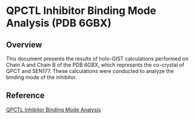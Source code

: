 <h1>QPCTL Inhibitor Binding Mode Analysis (PDB 6GBX)</h1>

<h2>Overview</h2>

<p>This document presents the results of holo-GIST calculations performed on Chain A and Chain B of the PDB 6GBX, which represents the co-crystal of QPCT and SEN177.  These calculations were conducted to analyze the binding mode of the inhibitor.</p>

<h2>Reference</h2>

<p><a href="http://blog.molcalx.com.cn/2024/02/04/qpctl-inhibitor.html#holo-gist">QPCTL Inhibitor Binding Mode Analysis</a></p>
